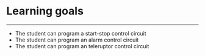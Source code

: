 # Learning goals
_____________________________________
* The student can program a start-stop control circuit
* The student can program an alarm control circuit
* The student can program an teleruptor control circuit
